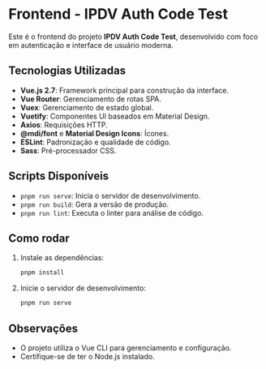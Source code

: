 # Frontend - IPDV Auth Code Test

Este é o frontend do projeto **IPDV Auth Code Test**, desenvolvido com foco em autenticação e interface de usuário moderna.

## Tecnologias Utilizadas

- **Vue.js 2.7**: Framework principal para construção da interface.
- **Vue Router**: Gerenciamento de rotas SPA.
- **Vuex**: Gerenciamento de estado global.
- **Vuetify**: Componentes UI baseados em Material Design.
- **Axios**: Requisições HTTP.
- **@mdi/font** e **Material Design Icons**: Ícones.
- **ESLint**: Padronização e qualidade de código.
- **Sass**: Pré-processador CSS.

## Scripts Disponíveis

- `pnpm run serve`: Inicia o servidor de desenvolvimento.
- `pnpm run build`: Gera a versão de produção.
- `pnpm run lint`: Executa o linter para análise de código.

## Como rodar

1. Instale as dependências:
    ```bash
    pnpm install
    ```
2. Inicie o servidor de desenvolvimento:
    ```bash
    pnpm run serve
    ```

## Observações

- O projeto utiliza o Vue CLI para gerenciamento e configuração.
- Certifique-se de ter o Node.js instalado.
